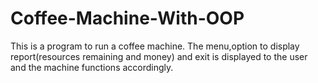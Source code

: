 # Coffee-Machine-With-OOP
This is a program to run a coffee machine. The menu,option to display report(resources remaining and money) and exit is displayed to the user and the machine functions accordingly.
